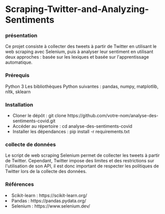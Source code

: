 # Scraping-Twitter-and-Analyzing-Sentiments
<h3>présentation</h3>
Ce projet consiste à collecter des tweets à partir de Twitter en utilisant le web scraping avec Selenium, puis à analyser leur sentiment en utilisant deux approches : basée sur les lexiques et basée sur l'apprentissage automatique.
<h3>Prérequis</h3>
Python 3
Les bibliothèques Python suivantes : pandas, numpy, matplotlib, nltk, sklearn
<h3>Installation</h3>
<ul>
<li>Cloner le dépôt : git clone https://github.com/votre-nom/analyse-des-sentiments-covid.git</li>
<li>Accéder au répertoire : cd analyse-des-sentiments-covid</li>
<li>Installer les dépendances : pip install -r requirements.txt</li>
</ul>
<h3>collecte de données</h3>
Le script de web scraping Selenium permet de collecter les tweets à partir de Twitter. Cependant, Twitter impose des limites et des restrictions sur l'utilisation de son API, il est donc important de respecter les politiques de Twitter lors de la collecte des données.
<h3>Références</h3>
<li>
Scikit-learn : https://scikit-learn.org/</li>
<li>Pandas : https://pandas.pydata.org/</li>
<li>Selenium : https://www.selenium.dev/</li>
